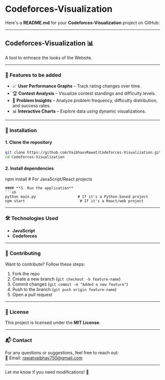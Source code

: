 # Codeforces-Visualization
Here's a **README.md** for your **Codeforces-Visualization** project on GitHub:  

---

## **Codeforces-Visualization** 📊

A tool to enhnace the looks of the Website.

---

### 🚀 **Features to be added**
- 📈 **User Performance Graphs** – Track rating changes over time.  
- 🏆 **Contest Analysis** – Visualize contest standings and difficulty levels.  
- 🧩 **Problem Insights** – Analyze problem frequency, difficulty distribution, and success rates.  
- 📊 **Interactive Charts** – Explore data using dynamic visualizations.  

---

### 🔧 **Installation**
#### **1. Clone the repository**
```sh
git clone https://github.com/VaibhavvRawat/Codeforces-Visualization.git
cd Codeforces-Visualization
```
#### **2. Install dependencies**
npm install                      # For JavaScript/React projects
```
#### **3. Run the application**
```sh
python main.py                   # If it's a Python-based project
npm start                         # If it's a React/web project
```
---

### 🛠 **Technologies Used**
- **JavaScript** 
- **Codeforces**

---

### 🤝 **Contributing**
Want to contribute? Follow these steps:  
1. Fork the repo  
2. Create a new branch (`git checkout -b feature-name`)  
3. Commit changes (`git commit -m "Added a new feature"`)  
4. Push to the branch (`git push origin feature-name`)  
5. Open a pull request  

---

### 📝 **License**
This project is licensed under the **MIT License**.  

---

### 📬 **Contact**
For any questions or suggestions, feel free to reach out:  
📧 Email: rawatvaibhav750@gmail.com  

---

Let me know if you need modifications! 🚀
